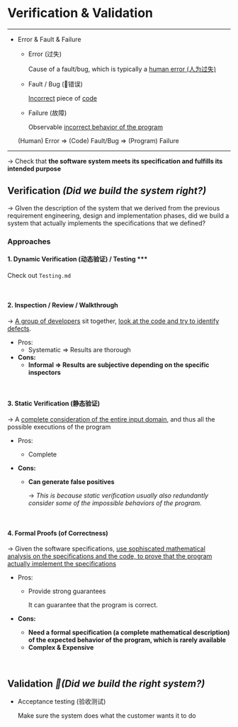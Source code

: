 # Verification & Validation

****

* Error & Fault & Failure

  * Error (过失)

    Cause of a fault/bug, which is typically a <u>human error (人为过失)</u>

  * Fault / Bug (错误)

    <u>Incorrect</u> piece of <u>code</u>

  * Failure (故障)

    Observable <u>incorrect behavior of the program</u>

  (Human) Error   =>   (Code) Fault/Bug   =>   (Program) Failure

****

-> Check that **the software system meets its specification and fulfills its intended purpose**

## Verification   *(Did we build the system right?)*

-> GIven the description of the system that we derived from the previous requirement engineering, design and implementation phases, did we build a system that actually implements the specifications that we defined?

### Approaches

#### 1. Dynamic Verification (动态验证) / Testing ***

Check out `Testing.md`

<br>

#### 2. Inspection / Review / Walkthrough

-> <u>A group of developers</u> sit together, <u>look at the code and try to identify defects</u>.

- Pros:
  - Systematic => Results are thorough
- **Cons:**
  - **Informal => Results are subjective depending on the specific inspectors**

<br>

#### 3. Static Verification (静态验证)

-> A <u>complete consideration of the entire input domain</u>, and thus all the possible executions of the program

- Pros:

  - Complete

- **Cons:**

  - **Can generate false positives**

    -> *This is because static verification usually also redundantly consider some of the impossible behaviors of the program.*

<br>

#### 4. Formal Proofs (of Correctness)

-> Given the software specifications, <u>use sophiscated mathematical analysis on the specifications and the code, to prove that the program actually implement the specifications</u>

* Pros:

  * Provide strong guarantees

    It can guarantee that the program is correct.

* **Cons:**

  * **Need a formal specification (a complete mathematical description) of the expected behavior of the program, which is rarely available**
  * **Complex & Expensive**

<br>

## Validation   *(Did we build the right system?)*

* Acceptance testing (验收测试)

  Make sure the system does what the customer wants it to do
